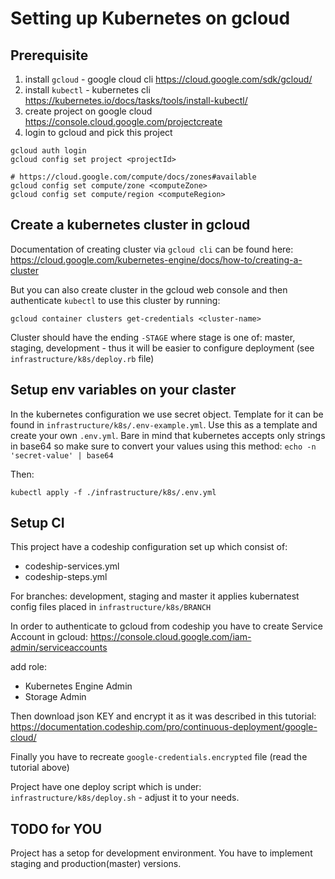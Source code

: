 # Setting up Kubernetes on gcloud

## Prerequisite

1. install `gcloud` - google cloud cli https://cloud.google.com/sdk/gcloud/
2. install `kubectl` - kubernetes cli https://kubernetes.io/docs/tasks/tools/install-kubectl/
3. create project on google cloud https://console.cloud.google.com/projectcreate
4. login to gcloud and pick this project

```
gcloud auth login
gcloud config set project <projectId>

# https://cloud.google.com/compute/docs/zones#available
gcloud config set compute/zone <computeZone>
gcloud config set compute/region <computeRegion>
```

## Create a kubernetes cluster in gcloud

Documentation of creating cluster via `gcloud cli` can be found here: https://cloud.google.com/kubernetes-engine/docs/how-to/creating-a-cluster

But you can also create cluster in the gcloud web console and then authenticate `kubectl` to use this cluster by running:

`gcloud container clusters get-credentials <cluster-name>`

Cluster should have the ending `-STAGE` where stage is one of: master, staging, development - thus it will be easier to configure deployment (see `infrastructure/k8s/deploy.rb` file)

## Setup env variables on your claster

In the kubernetes configuration we use secret object. Template for it can be found in `infrastructure/k8s/.env-example.yml`. Use this as a template and create your own `.env.yml`. Bare in mind that kubernetes accepts only strings in base64 so make sure to convert your values using this method: `echo -n 'secret-value' | base64`

Then:

```
kubectl apply -f ./infrastructure/k8s/.env.yml
```

## Setup CI

This project have a codeship configuration set up which consist of:

* codeship-services.yml
* codeship-steps.yml

For branches: development, staging and master it applies kubernatest config files
placed in `infrastructure/k8s/BRANCH`

In order to authenticate to gcloud from codeship you have to create Service Account in gcloud: https://console.cloud.google.com/iam-admin/serviceaccounts

add role:
- Kubernetes Engine Admin
- Storage Admin

Then download json KEY and encrypt it as it was described in this tutorial: https://documentation.codeship.com/pro/continuous-deployment/google-cloud/

Finally you have to recreate `google-credentials.encrypted` file (read the tutorial above)

Project have one deploy script which is under: `infrastructure/k8s/deploy.sh` - adjust it to your needs.

## TODO for YOU

Project has a setop for development environment. You have to implement staging and production(master) versions.
